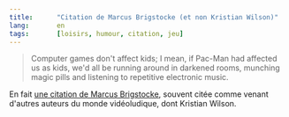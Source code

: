 ```yaml
--- 
title:      "Citation de Marcus Brigstocke (et non Kristian Wilson)"
lang:       en 
tags:       [loisirs, humour, citation, jeu]
---
```


> Computer games don't affect kids; I mean, if Pac-Man had affected us as kids, we'd all be running around in darkened rooms, munching magic pills and listening to repetitive electronic music.

En fait [une citation de Marcus Brigstocke](https://en.wikipedia.org/wiki/Marcus_Brigstocke#Pac-Man_joke), souvent citée comme venant d'autres auteurs du monde vidéoludique, dont Kristian Wilson.
